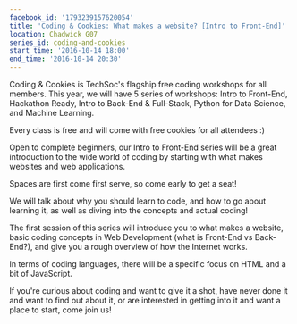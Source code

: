 ```yaml
---
facebook_id: '1793239157620054'
title: 'Coding & Cookies: What makes a website? [Intro to Front-End]'
location: Chadwick G07
series_id: coding-and-cookies
start_time: '2016-10-14 18:00'
end_time: '2016-10-14 20:30'
---
```


Coding & Cookies is TechSoc's flagship free coding workshops for all members. This year, we will have 5 series of workshops: Intro to Front-End, Hackathon Ready, Intro to Back-End & Full-Stack, Python for Data Science, and Machine Learning.   
  
Every class is free and will come with free cookies for all attendees :)   
  
Open to complete beginners, our Intro to Front-End series will be a great introduction to the wide world of coding by starting with what makes websites and web applications.  
  
Spaces are first come first serve, so come early to get a seat!  
  
We will talk about why you should learn to code, and how to go about learning it, as well as diving into the concepts and actual coding!  
  
The first session of this series will introduce you to what makes a website, basic coding concepts in Web Development (what is Front-End vs Back-End?), and give you a rough overview of how the Internet works.   
  
In terms of coding languages, there will be a specific focus on HTML and a bit of JavaScript.  
  
If you're curious about coding and want to give it a shot, have never done it and want to find out about it, or are interested in getting into it and want a place to start, come join us!